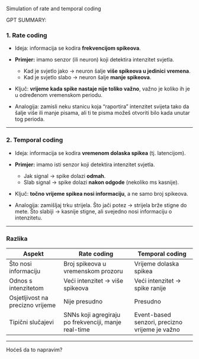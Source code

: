 Simulation of rate and temporal coding

GPT SUMMARY:

### **1. Rate coding**

* Ideja: informacija se kodira **frekvencijom spikeova**.
* **Primjer:** imamo senzor (ili neuron) koji detektira intenzitet svjetla.

  * Kad je svjetlo jako → neuron šalje **više spikeova u jedinici vremena**.
  * Kad je svjetlo slabo → neuron šalje **manje spikeova**.
* Ključ: **vrijeme kada spike nastaje nije toliko važno**, važno je koliko ih je u određenom vremenskom periodu.
* Analogija: zamisli neku stanicu koja “raportira” intenzitet svijeta tako da šalje više ili manje pisama, ali ti te pisma možeš otvoriti bilo kada unutar tog perioda.

---

### **2. Temporal coding**

* Ideja: informacija se kodira **vremenom dolaska spikea** (tj. latencijom).
* **Primjer:** imamo isti senzor koji detektira intenzitet svjetla.

  * Jak signal → spike dolazi **odmah**.
  * Slab signal → spike dolazi **nakon odgode** (nekoliko ms kasnije).
* Ključ: **točno vrijeme spikea nosi informaciju**, a ne samo broj spikeova.
* Analogija: zamišljaj trku strijela. Što jači potez → strijela brže stigne do mete. Što slabiji → kasnije stigne, ali svejedno nosi informaciju o intenzitetu.

---

### **Razlika**

| Aspekt                           | Rate coding                                          | Temporal coding                                |
| -------------------------------- | ---------------------------------------------------- | ---------------------------------------------- |
| Što nosi informaciju             | Broj spikeova u vremenskom prozoru                   | Vrijeme dolaska spikea                         |
| Odnos s intenzitetom             | Veći intenzitet → više spikeova                      | Veći intenzitet → spike ranije                 |
| Osjetljivost na precizno vrijeme | Nije presudno                                        | Presudno                                       |
| Tipični slučajevi                | SNNs koji agregiraju po frekvenciji, manje real-time | Event-based senzori, precizno vrijeme je važno |

---


Hoćeš da to napravim?
